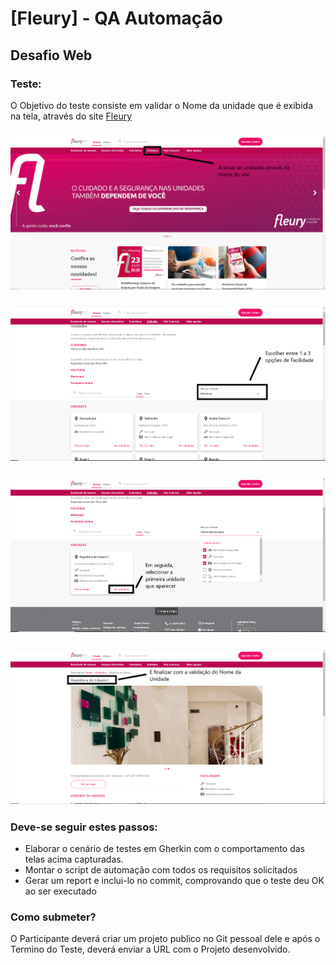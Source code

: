 # [Fleury] - QA Automação
## Desafio Web


### Teste:

O Objetivo do teste consiste em validar o Nome da unidade que é exibida na tela, através do site [Fleury](http://www.fleury.com.br)

### ![image.png](/images/Imagem01.png)

### ![image.png](/images/Imagem02.png)

### ![image.png](/images/Imagem03.png)

### ![image.png](/images/Imagem04.png)

### Deve-se seguir estes passos:

- Elaborar o cenário de testes em Gherkin com o comportamento das telas acima capturadas.
- Montar o script de automação com todos os requisitos solicitados
- Gerar um report e inclui-lo no commit, comprovando que o teste deu OK ao ser executado

### Como submeter?

O Participante deverá criar um projeto publico no Git pessoal dele e após o Termino do Teste, deverá enviar a URL com o Projeto desenvolvido.




